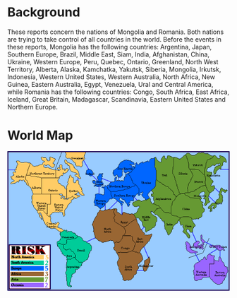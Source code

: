 # Background 
These reports concern the nations of Mongolia and Romania. Both nations are trying to take control of all countries in the world. Before the events in these reports, Mongolia has the following countries: Argentina, Japan, Southern Europe, Brazil, Middle East, Siam, India, Afghanistan, China, Ukraine, Western Europe, Peru, Quebec, Ontario, Greenland, North West Territory, Alberta, Alaska, Kamchatka, Yakutsk, Siberia, Mongolia, Irkutsk, Indonesia, Western United States, Western Australia, North Africa, New Guinea, Eastern Australia, Egypt, Venezuela, Ural and Central America, while Romania has the following countries: Congo, South Africa, East Africa, Iceland, Great Britain, Madagascar, Scandinavia, Eastern United States and Northern Europe.
 
# World Map 
![WorldMap](./worldmap.png 'World Map')
